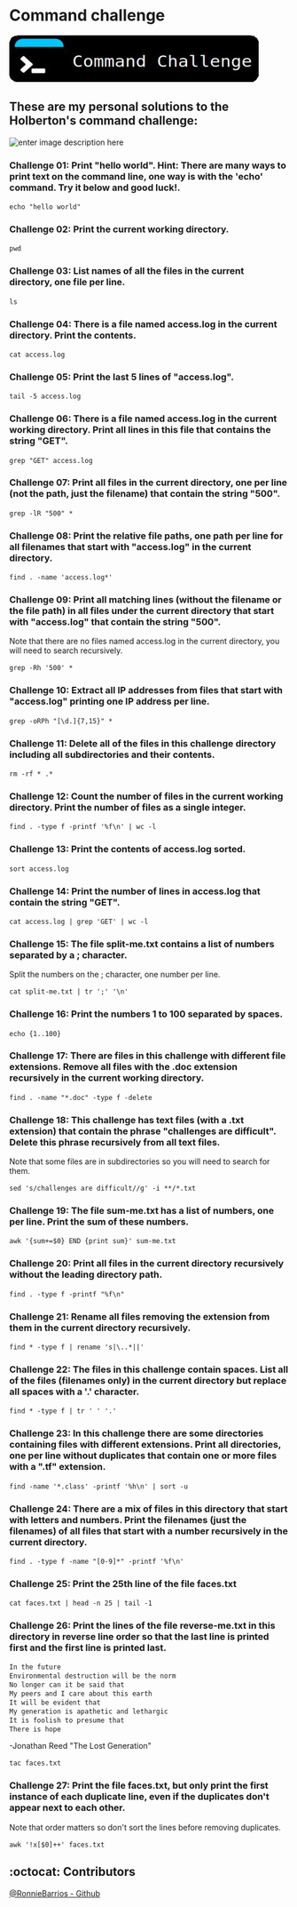 # Command challenge
![enter image description here](./images/img00.jpg)

## These are my personal solutions to the Holberton's command challenge:

![enter image description here](https://cmdchallenge.com/img/hello_world.png)
### Challenge 01: Print "hello world". Hint: There are many ways to print text on the command line, one way is with the 'echo' command. Try it below and good luck!.  
```
echo "hello world"
```

### Challenge 02: Print the current working directory.
```
pwd
```

### Challenge 03: List names of all the files in the current directory, one file per line.
```
ls
```

### Challenge 04: There is a file named access.log in the current directory. Print the contents.
```
cat access.log
```

### Challenge 05: Print the last 5 lines of "access.log".
```
tail -5 access.log
```

### Challenge 06: There is a file named access.log in the current working directory. Print all lines in this file that contains the string "GET".
```
grep "GET" access.log
```

### Challenge 07: Print all files in the current directory, one per line (not the path, just the filename) that contain the string "500".
```
grep -lR "500" *
```

### Challenge 08: Print the relative file paths, one path per line for all filenames that start with "access.log" in the current directory.
```
find . -name 'access.log*'
```

### Challenge 09: Print all matching lines (without the filename or the file path) in all files under the current directory that start with "access.log" that contain the string "500".

Note that there are no files named access.log in the current directory, you will need to search recursively.

```
grep -Rh '500' *
```

### Challenge 10: Extract all IP addresses from files that start with "access.log" printing one IP address per line.
```
grep -oRPh "[\d.]{7,15}" *
```

### Challenge 11: Delete all of the files in this challenge directory including all subdirectories and their contents.
```
rm -rf * .*
```

### Challenge 12: Count the number of files in the current working directory. Print the number of files as a single integer.
```
find . -type f -printf '%f\n' | wc -l
```

### Challenge 13: Print the contents of access.log sorted.
```
sort access.log
```

### Challenge 14: Print the number of lines in access.log that contain the string "GET".
```
cat access.log | grep 'GET' | wc -l
```

### Challenge 15: The file split-me.txt contains a list of numbers separated by a ; character.

Split the numbers on the ; character, one number per line.

```
cat split-me.txt | tr ';' '\n'
```

### Challenge 16: Print the numbers 1 to 100 separated by spaces.
```
echo {1..100}
```

### Challenge 17: There are files in this challenge with different file extensions. Remove all files with the .doc extension recursively in the current working directory.
```
find . -name "*.doc" -type f -delete
```

### Challenge 18: This challenge has text files (with a .txt extension) that contain the phrase "challenges are difficult". Delete this phrase recursively from all text files.

Note that some files are in subdirectories so you will need to search for them.

```
sed 's/challenges are difficult//g' -i **/*.txt
```

### Challenge 19: The file sum-me.txt has a list of numbers, one per line. Print the sum of these numbers.
```
awk '{sum+=$0} END {print sum}' sum-me.txt
```

### Challenge 20: Print all files in the current directory recursively without the leading directory path.
```
find . -type f -printf "%f\n"
```

### Challenge 21: Rename all files removing the extension from them in the current directory recursively.
```
find * -type f | rename 's|\..*||'
```

### Challenge 22: The files in this challenge contain spaces. List all of the files (filenames only) in the current directory but replace all spaces with a '.' character.
```
find * -type f | tr ' ' '.'
```

### Challenge 23: In this challenge there are some directories containing files with different extensions. Print all directories, one per line without duplicates that contain one or more files with a ".tf" extension.
```
find -name '*.class' -printf '%h\n' | sort -u
```

### Challenge 24: There are a mix of files in this directory that start with letters and numbers. Print the filenames (just the filenames) of all files that start with a number recursively in the current directory.
```
find . -type f -name "[0-9]*" -printf '%f\n'
```

### Challenge 25: Print the 25th line of the file faces.txt
```
cat faces.txt | head -n 25 | tail -1
```

### Challenge 26: Print the lines of the file reverse-me.txt in this directory in reverse line order so that the last line is printed first and the first line is printed last.

~~~~~~~~~~~~~~~~~~~~~
In the future
Environmental destruction will be the norm
No longer can it be said that
My peers and I care about this earth
It will be evident that
My generation is apathetic and lethargic
It is foolish to presume that
There is hope
~~~~~~~~~~~~~~~~~~~~~
-Jonathan Reed "The Lost Generation"

```
tac faces.txt
```

### Challenge 27: Print the file faces.txt, but only print the first instance of each duplicate line, even if the duplicates don't appear next to each other.

Note that order matters so don't sort the lines before removing duplicates.

```
awk '!x[$0]++' faces.txt
```

## :octocat: Contributors 
[@RonnieBarrios - Github](https://github.com/ronniebm)

